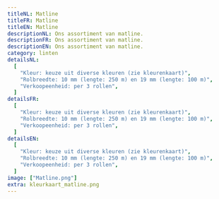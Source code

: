 ```yaml
---
titleNL: Matline
titleFR: Matline
titleEN: Matline
descriptionNL: Ons assortiment van matline.
descriptionFR: Ons assortiment van matline.
descriptionEN: Ons assortiment van matline.
category: linten
detailsNL:
  [
    "Kleur: keuze uit diverse kleuren (zie kleurenkaart)",
    "Rolbreedte: 10 mm (lengte: 250 m) en 19 mm (lengte: 100 m)",
    "Verkoopeenheid: per 3 rollen",
  ]
detailsFR:
  [
    "Kleur: keuze uit diverse kleuren (zie kleurenkaart)",
    "Rolbreedte: 10 mm (lengte: 250 m) en 19 mm (lengte: 100 m)",
    "Verkoopeenheid: per 3 rollen",
  ]
detailsEN:
  [
    "Kleur: keuze uit diverse kleuren (zie kleurenkaart)",
    "Rolbreedte: 10 mm (lengte: 250 m) en 19 mm (lengte: 100 m)",
    "Verkoopeenheid: per 3 rollen",
  ]
image: ["Matline.png"]
extra: kleurkaart_matline.png
---
```

